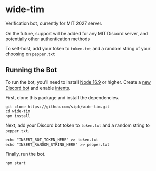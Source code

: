 # wide-tim

Verification bot, currently for MIT 2027 server.

On the future, support will be added for any MIT Discord server, and potentially other authentication methods

To self-host, add your token to `token.txt` and a random string of your choosing on `pepper.txt`

## Running the Bot

To run the bot, you'll need to install [Node 16.9](https://nodejs.org/) or higher. Create a [new Discord bot](https://discord.com/developers/docs/getting-started) and enable [intents](https://discord.com/developers/docs/topics/gateway#gateway-intents). 

First, clone this package and install the dependencies.

```
git clone https://github.com/sipb/wide-tim.git
cd wide-tim
npm install
```

Next, add your Discord bot token to `token.txt` and a random string to `pepper.txt`.

```
echo "INSERT_BOT_TOKEN_HERE" >> token.txt
echo "INSERT_RANDOM_STRING_HERE" >> pepper.txt
```

Finally, run the bot.

```
npm start
```
